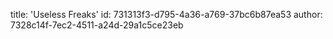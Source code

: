 title: 'Useless Freaks'
id: 731313f3-d795-4a36-a769-37bc6b87ea53
author: 7328c14f-7ec2-4511-a24d-29a1c5ce23eb
